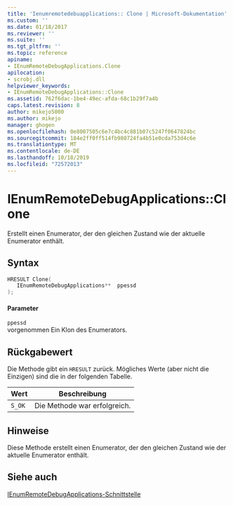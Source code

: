 ```yaml
---
title: 'Ienumremotedebuapplications:: Clone | Microsoft-Dokumentation'
ms.custom: ''
ms.date: 01/18/2017
ms.reviewer: ''
ms.suite: ''
ms.tgt_pltfrm: ''
ms.topic: reference
apiname:
- IEnumRemoteDebugApplications.Clone
apilocation:
- scrobj.dll
helpviewer_keywords:
- IEnumRemoteDebugApplications::Clone
ms.assetid: 762f6dac-1be4-49ec-afda-68c1b29f7a4b
caps.latest.revision: 8
author: mikejo5000
ms.author: mikejo
manager: ghogen
ms.openlocfilehash: 0e8007505c6e7c4bc4c881b07c5247f0647824bc
ms.sourcegitcommit: 184e2ff0ff514fb980724fa4b51e0cda753d4c6e
ms.translationtype: MT
ms.contentlocale: de-DE
ms.lasthandoff: 10/18/2019
ms.locfileid: "72572013"
---
```

# <a name="ienumremotedebugapplicationsclone"></a>IEnumRemoteDebugApplications::Clone
Erstellt einen Enumerator, der den gleichen Zustand wie der aktuelle Enumerator enthält.  
  
## <a name="syntax"></a>Syntax  
  
```cpp
HRESULT Clone(  
   IEnumRemoteDebugApplications**  ppessd  
);  
```  
  
#### <a name="parameters"></a>Parameter  
 `ppessd`  
 vorgenommen Ein Klon des Enumerators.  
  
## <a name="return-value"></a>Rückgabewert  
 Die Methode gibt ein `HRESULT` zurück. Mögliches Werte (aber nicht die Einzigen) sind die in der folgenden Tabelle.  
  
|Wert|Beschreibung|  
|-----------|-----------------|  
|`S_OK`|Die Methode war erfolgreich.|  
  
## <a name="remarks"></a>Hinweise  
 Diese Methode erstellt einen Enumerator, der den gleichen Zustand wie der aktuelle Enumerator enthält.  
  
## <a name="see-also"></a>Siehe auch  
 [IEnumRemoteDebugApplications-Schnittstelle](../../winscript/reference/ienumremotedebugapplications-interface.md)